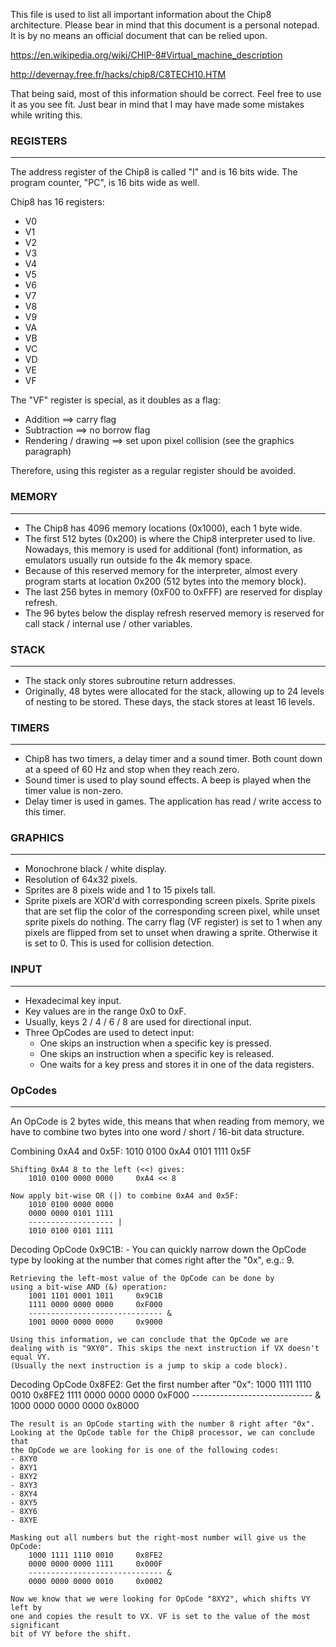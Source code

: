 This file is used to list all important information about the Chip8 architecture.
Please bear in mind that this document is a personal notepad. It is by no means an
official document that can be relied upon.

https://en.wikipedia.org/wiki/CHIP-8#Virtual_machine_description

http://devernay.free.fr/hacks/chip8/C8TECH10.HTM

That being said, most of this information should be correct. Feel free to use it
as you see fit. Just bear in mind that I may have made some mistakes while writing this.

### REGISTERS
---
The address register of the Chip8 is called "I" and is 16 bits wide.
The program counter, "PC", is 16 bits wide as well.

Chip8 has 16 registers:
- V0
- V1
- V2
- V3
- V4
- V5
- V6
- V7
- V8
- V9
- VA
- VB
- VC
- VD
- VE
- VF

The "VF" register is special, as it doubles as a flag:
- Addition              ==> carry flag
- Subtraction           ==> no borrow flag
- Rendering / drawing   ==> set upon pixel collision (see the graphics paragraph)

Therefore, using this register as a regular register should be avoided.

### MEMORY
---
- The Chip8 has 4096 memory locations (0x1000), each 1 byte wide.
- The first 512 bytes (0x200) is where the Chip8 interpreter used to live.
  Nowadays, this memory is used for additional (font) information, as emulators
  usually run outside fo the 4k memory space.
- Because of this reserved memory for the interpreter, almost every program
  starts at location 0x200 (512 bytes into the memory block).
- The last 256 bytes in memory (0xF00 to 0xFFF) are reserved for display refresh.
- The 96 bytes below the display refresh reserved memory is reserved for
  call stack / internal use / other variables.

### STACK
---
- The stack only stores subroutine return addresses.
- Originally, 48 bytes were allocated for the stack, allowing up to 24 levels of
  nesting to be stored. These days, the stack stores at least 16 levels.

### TIMERS
---
- Chip8 has two timers, a delay timer and a sound timer. Both count down at a speed
  of 60 Hz and stop when they reach zero.
- Sound timer is used to play sound effects. A beep is played when the timer value is non-zero.
- Delay timer is used in games. The application has read / write access to this timer.

### GRAPHICS
---
- Monochrone black / white display.
- Resolution of 64x32 pixels.
- Sprites are 8 pixels wide and 1 to 15 pixels tall.
- Sprite pixels are XOR'd with corresponding screen pixels.
  Sprite pixels that are set flip the color of the corresponding screen pixel, while
  unset sprite pixels do nothing. The carry flag (VF register) is set to 1 when any
  pixels are flipped from set to unset when drawing a sprite. Otherwise it is set to 0.
  This is used for collision detection.

### INPUT
---
- Hexadecimal key input.
- Key values are in the range 0x0 to 0xF.
- Usually, keys 2 / 4 / 6 / 8 are used for directional input.
- Three OpCodes are used to detect input:
    - One skips an instruction when a specific key is pressed.
    - One skips an instruction when a specific key is released.
    - One waits for a key press and stores it in one of the data registers.

### OpCodes
---
An OpCode is 2 bytes wide, this means that when reading from memory, we have
to combine two bytes into one word / short / 16-bit data structure.

Combining 0xA4 and 0x5F:
    1010 0100   0xA4
    0101 1111   0x5F

    Shifting 0xA4 8 to the left (<<) gives:
        1010 0100 0000 0000     0xA4 << 8
    
    Now apply bit-wise OR (|) to combine 0xA4 and 0x5F:
        1010 0100 0000 0000
        0000 0000 0101 1111
        ------------------- |
        1010 0100 0101 1111

Decoding OpCode 0x9C1B:
    - You can quickly narrow down the OpCode type by looking at the
      number that comes right after the "0x", e.g.: 9.
    
    Retrieving the left-most value of the OpCode can be done by
    using a bit-wise AND (&) operation:
        1001 1101 0001 1011     0x9C1B
        1111 0000 0000 0000     0xF000
        ------------------------------ &
        1001 0000 0000 0000     0x9000
    
    Using this information, we can conclude that the OpCode we are
    dealing with is "9XY0". This skips the next instruction if VX doesn't equal VY.
    (Usually the next instruction is a jump to skip a code block).

Decoding OpCode 0x8FE2:
    Get the first number after "0x":
        1000 1111 1110 0010     0x8FE2
        1111 0000 0000 0000     0xF000
        ------------------------------ &
        1000 0000 0000 0000     0x8000
    
    The result is an OpCode starting with the number 8 right after "0x".
    Looking at the OpCode table for the Chip8 processor, we can conclude that
    the OpCode we are looking for is one of the following codes:
    - 8XY0
    - 8XY1
    - 8XY2
    - 8XY3
    - 8XY4
    - 8XY5
    - 8XY6
    - 8XYE

    Masking out all numbers but the right-most number will give us the OpCode:
        1000 1111 1110 0010     0x8FE2
        0000 0000 0000 1111     0x000F
        ------------------------------ &
        0000 0000 0000 0010     0x0002
    
    Now we know that we were looking for OpCode "8XY2", which shifts VY left by
    one and copies the result to VX. VF is set to the value of the most significant
    bit of VY before the shift.
